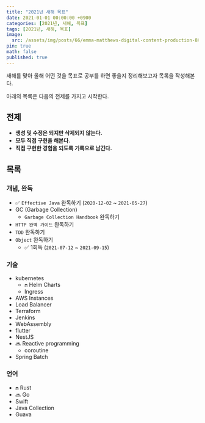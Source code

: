 ```yaml
---
title: "2021년 새해 목표"
date: 2021-01-01 00:00:00 +0900
categories: [2021년, 새해, 목표]
tags: [2021년, 새해, 목표]
image:
  src: /assets/img/posts/66/emma-matthews-digital-content-production-8K62atzbulQ-unsplash.jpg
pin: true
math: false
published: true
---
```


새해를 맞아 올해 어떤 것을 목표로 공부를 하면 좋을지 정리해보고자 목록을 작성해본다.

아래의 목록은 다음의 전제를 가지고 시작한다.

## 전제

- **생성 및 수정은 되지만 삭제되지 않는다.**
- **모두 직접 구현을 해본다.**
- **직접 구현한 경험을 되도록 기록으로 남긴다.**

## 목록

### 개념, 완독

- ✅ `Effective Java` 완독하기 (`2020-12-02` ~ `2021-05-27`)
- GC (Garbage Collection)
  - `Garbage Collection Handbook` 완독하기
- `HTTP 완벽 가이드` 완독하기
- `TDD` 완독하기
- `Object` 완독하기
  - ✅ 1회독 (`2021-07-12` ~ `2021-09-15`)

### 기술

- kubernetes
  - 🔛 Helm Charts
  - Ingress
- AWS Instances
- Load Balancer
- Terraform
- Jenkins
- WebAssembly
- flutter
- NestJS
- 🔜 Reactive programming
  - coroutine
- Spring Batch

### 언어

- 🔛 Rust
- 🔜 Go
- Swift
- Java Collection
- Guava
